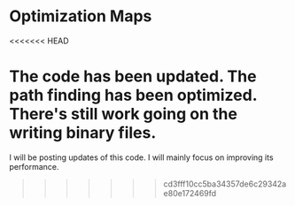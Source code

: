 # Optimization Maps
<<<<<<< HEAD

The code has been updated. The path finding has been optimized. There's still work going on the writing binary files.
=======
I will be posting updates of this code. I will mainly focus on improving its performance.
>>>>>>> cd3fff10cc5ba34357de6c29342ae80e172469fd
